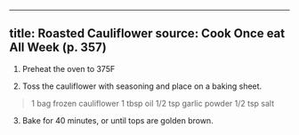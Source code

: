 
---
title: Roasted Cauliflower
source: Cook Once eat All Week (p. 357)
---

1) Preheat the oven to 375F

2) Toss the cauliflower with seasoning and place on a baking sheet.

> 1 bag frozen cauliflower
> 1 tbsp oil
> 1/2 tsp garlic powder
> 1/2 tsp salt

3) Bake for 40 minutes, or until tops are golden brown.
